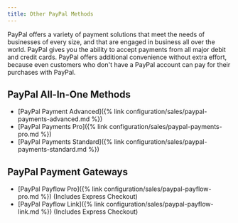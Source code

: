 ```yaml
---
title: Other PayPal Methods
---
```


PayPal offers a variety of payment solutions that meet the needs of businesses of every size, and that are engaged in business all over the world. PayPal gives you the ability to accept payments from all major debit and credit cards. PayPal offers additional convenience without extra effort, because even customers who don't have a PayPal account can pay for their purchases with PayPal.

## PayPal All-In-One Methods

- [PayPal Payment Advanced]({% link configuration/sales/paypal-payments-advanced.md %})
- [PayPal Payments Pro]({% link configuration/sales/paypal-payments-pro.md %})
- [PayPal Payments Standard]({% link configuration/sales/paypal-payments-standard.md %})

## PayPal Payment Gateways

- [PayPal Payflow Pro]({% link configuration/sales/paypal-payflow-pro.md %}) (Includes Express Checkout)
- [PayPal Payflow Link]({% link configuration/sales/paypal-payflow-link.md %}) (Includes Express Checkout)